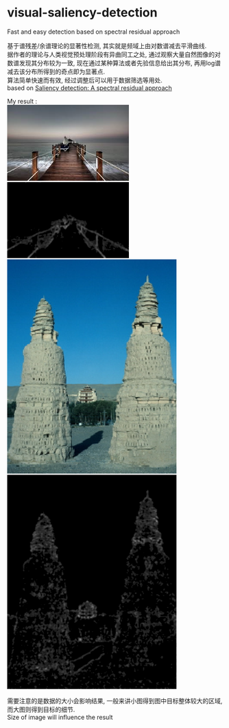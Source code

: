 # visual-saliency-detection
 Fast and easy detection based on spectral residual approach

基于谱残差/余谱理论的显著性检测, 其实就是频域上由对数谱减去平滑曲线.  
据作者的理论与人类视觉预处理阶段有异曲同工之处, 通过观察大量自然图像的对数谱发现其分布较为一致, 现在通过某种算法或者先验信息给出其分布, 再用log谱减去该分布所得到的奇点即为显著点.  
算法简单快速而有效, 经过调整后可以用于数据筛选等用处.  
based on [Saliency detection: A spectral residual approach](https://www.researchgate.net/profile/Liqing_Zhang3/publication/221364530_Saliency_Detection_A_Spectral_Residual_Approach/links/55b497f208ae092e9653c2bc.pdf)</br>

My result :  
![0](https://raw.githubusercontent.com/MirusUmbra/Display-data/master/visual-saliency-detection/s1.jpg?token=AJZQ6R26P2WO6YM2BLZNK3K6Y64VW)![1](https://raw.githubusercontent.com/MirusUmbra/Display-data/master/visual-saliency-detection/s1_2.png?token=AJZQ6R5T6THA3E7HJ4EG4ZC6Y64XG)</br>
![2](https://raw.githubusercontent.com/MirusUmbra/Display-data/master/visual-saliency-detection/s2.png?token=AJZQ6R2EHZWIB2XAWI36VKS6Y64YW)![3](https://raw.githubusercontent.com/MirusUmbra/Display-data/master/visual-saliency-detection/s2_2.png?token=AJZQ6R7OH6NC7DDSNLPJOQS6Y64ZS)</br>

需要注意的是数据的大小会影响结果, 一般来讲小图得到图中目标整体较大的区域, 而大图则得到目标的细节.  
Size of image will influence the result
